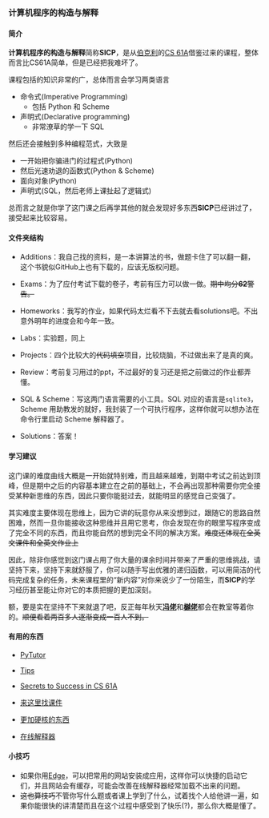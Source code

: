 ### 计算机程序的构造与解释

#### 简介

**计算机程序的构造与解释**简称**SICP**，是从[伯克利](https://www.berkeley.edu/)的[CS 61A](https://cs61a.org/)借鉴过来的课程，整体而言比CS61A简单，但是已经把我难坏了。

课程包括的知识非常的广，总体而言会学习两类语言

- 命令式(Imperative Programming)
    - 包括 Python 和 Scheme
- 声明式(Declarative programming)
    - 非常潦草的学一下 SQL 

然后还会接触到多种编程范式，大致是

- 一开始把你骗进门的过程式(Python)
- 然后光速劝退的函数式(Python & Scheme)
- 面向对象(Python)
- 声明式(SQL，然后老师上课扯起了逻辑式)

总而言之就是你学了这门课之后再学其他的就会发现好多东西**SICP**已经讲过了，接受起来比较容易。

#### 文件夹结构

- Additions：我自己找的资料，是一本讲算法的书，做题卡住了可以翻一翻，这个书貌似GitHub上也有下载的，应该无版权问题。
- Exams：为了应付考试下载的卷子，考前有压力可以做一做。~~期中均分**62**警告。~~

- Homeworks：我写的作业，如果代码太烂看不下去就去看solutions吧。不出意外明年的进度会和今年一致。
- Labs：实验题，同上
- Projects：四个比较大的~~代码填空~~项目，比较烧脑，不过做出来了是真的爽。
- Review：考前复习用过的ppt，不过最好的复习还是把之前做过的作业都弄懂。
- SQL & Scheme：写这两门语言需要的小工具。SQL 对应的语言是`sqlite3`，Scheme 用助教发的就好，我封装了一个可执行程序，这样你就可以想办法在命令行里启动 Scheme 解释器了。
- Solutions：答案！

#### 学习建议

这门课的难度曲线大概是一开始就特别难，而且越来越难，到期中考试之前达到顶峰，但是期中之后的内容基本建立在之前的基础上，不会再出现那种需要你完全接受某种新思维的东西，因此只要你能挺过去，就能明显的感觉自己变强了。

其实难度主要体现在思维上，因为它讲的玩意你从来没想到过，跟随它的思路自然困难，然而一旦你能接收这种思维并且用它思考，你会发现在你的眼里写程序变成了完全不同的东西，而且你能自然的想到完全不同的解决方案。~~难度还体现在全英文课件和全英文作业上~~

因此，除非你感觉到这门课占用了你大量的课余时间并带来了严重的思维挑战，请坚持下来，坚持下来就舒服了，你可以随手写出优雅的递归函数，可以用简洁的代码完成复杂的任务，未来课程里的“新内容”对你来说少了一份陌生，而**SICP**的学习经历甚至能让你对它的本质把握的更加深刻。

额，要是实在坚持不下来就退了吧，反正每年秋天[**冯佬**](https://cs.nju.edu.cn/xyfeng/)和[**樾佬**](https://yuelee.bitbucket.io/)都会在教室等着你的。~~顺便看着两百多人逐渐变成一百人不到。~~

#### 有用的东西

- [PyTutor](http://pythontutor.com/composingprograms.html#mode=edit)

- [Tips](https://cseweb.ucsd.edu/classes/wi09/cse8b/StudentAdvice.pdf)
- [Secrets to Success in CS 61A](https://inst.eecs.berkeley.edu/~cs61a/sp20/disc/disc00.pdf)
- [来这里找课件](https://cs61a.org/)
- [更加硬核的东西](https://composingprograms.com/)
- [在线解释器](https://code.cs61a.org/)

#### 小技巧

- 如果你用[Edge](https://www.microsoft.com/zh-cn/edge)，可以把常用的网站安装成应用，这样你可以快捷的启动它们，并且网站会有缓存，可能会改善在线解释器经常加载不出来的问题。
- ~~这也算技巧~~不管你写什么题或者课上学到了什么，试着找个人给他讲一遍，如果你能很快的讲清楚而且在这个过程中感受到了快乐(?)，那么你大概是懂了。
